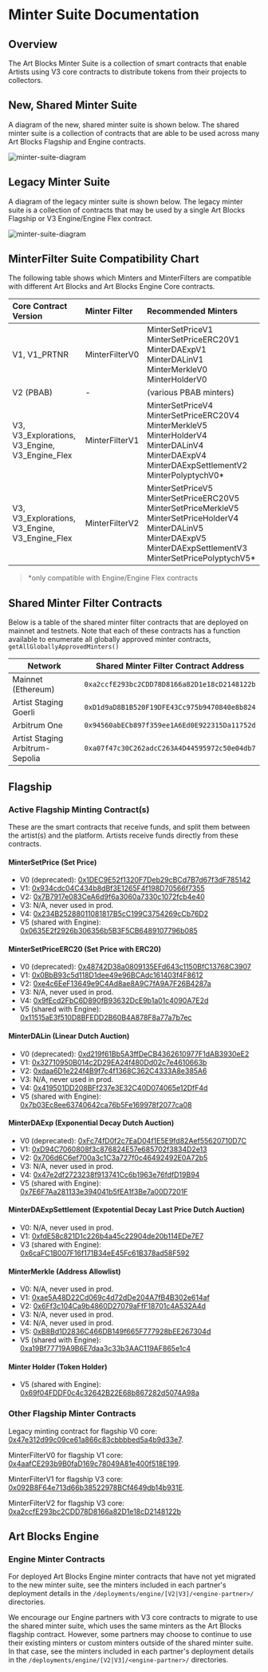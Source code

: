 # Minter Suite Documentation

## Overview

The Art Blocks Minter Suite is a collection of smart contracts that enable Artists using V3 core contracts to distribute tokens from their projects to collectors.

## New, Shared Minter Suite

A diagram of the new, shared minter suite is shown below. The shared minter suite is a collection of contracts that are able to be used across many Art Blocks Flagship and Engine contracts.

![minter-suite-diagram](./images/minter-suite-v2.png)

## Legacy Minter Suite

A diagram of the legacy minter suite is shown below. The legacy minter suite is a collection of contracts that may be used by a single Art Blocks Flagship or V3 Engine/Engine Flex contract.

![minter-suite-diagram](./images/minter-suite-v1.png)

## MinterFilter Suite Compatibility Chart

The following table shows which Minters and MinterFilters are compatible with different Art Blocks and Art Blocks Engine Core contracts.

| Core Contract Version                          | Minter Filter  | Recommended Minters                                                                                                                                                                       |
| :--------------------------------------------- | :------------- | :---------------------------------------------------------------------------------------------------------------------------------------------------------------------------------------- |
| V1, V1_PRTNR                                   | MinterFilterV0 | MinterSetPriceV1<br>MinterSetPriceERC20V1<br>MinterDAExpV1<br>MinterDALinV1<br>MinterMerkleV0<br>MinterHolderV0                                                                           |
| V2 (PBAB)                                      | -              | (various PBAB minters)                                                                                                                                                                    |
| V3, V3_Explorations, V3_Engine, V3_Engine_Flex | MinterFilterV1 | MinterSetPriceV4<br>MinterSetPriceERC20V4<br>MinterMerkleV5<br>MinterHolderV4<br>MinterDALinV4<br>MinterDAExpV4<br>MinterDAExpSettlementV2<br>MinterPolyptychV0\*                         |
| V3, V3_Explorations, V3_Engine, V3_Engine_Flex | MinterFilterV2 | MinterSetPriceV5<br>MinterSetPriceERC20V5<br>MinterSetPriceMerkleV5<br>MinterSetPriceHolderV4<br>MinterDALinV5<br>MinterDAExpV5<br>MinterDAExpSettlementV3<br>MinterSetPricePolyptychV5\* |

> \*only compatible with Engine/Engine Flex contracts

## Shared Minter Filter Contracts

Below is a table of the shared minter filter contracts that are deployed on mainnet and testnets. Note that each of these contracts has a function available to enumerate all globally approved minter contracts, `getAllGloballyApprovedMinters()`

| Network                         | Shared Minter Filter Contract Address        |
| ------------------------------- | -------------------------------------------- |
| Mainnet (Ethereum)              | `0xa2ccfE293bc2CDD78D8166a82D1e18cD2148122b` |
| Artist Staging Goerli           | `0xD1d9aD8B1B520F19DFE43Cc975b9470840e8b824` |
| Arbitrum One                    | `0x94560abECb897f359ee1A6Ed0E922315Da11752d` |
| Artist Staging Arbitrum-Sepolia | `0xa07f47c30C262adcC263A4D44595972c50e04db7` |

## Flagship

### Active Flagship Minting Contract(s)

These are the smart contracts that receive funds, and split them between the artist(s) and the platform. Artists receive funds directly from these contracts.

#### MinterSetPrice (Set Price)

- V0 (deprecated): [0x1DEC9E52f1320F7Deb29cBCd7B7d67f3dF785142](https://etherscan.io/address/0x1DEC9E52f1320F7Deb29cBCd7B7d67f3dF785142#code)
- V1: [0x934cdc04C434b8dBf3E1265F4f198D70566f7355](https://etherscan.io/address/0x934cdc04C434b8dBf3E1265F4f198D70566f7355#code)
- V2: [0x7B7917e083CeA6d9f6a3060a7330c1072fcb4e40](https://etherscan.io/address/0x7B7917e083CeA6d9f6a3060a7330c1072fcb4e40#code)
- V3: N/A, never used in prod.
- V4: [0x234B25288011081817B5cC199C3754269cCb76D2](https://etherscan.io/address/0x234B25288011081817B5cC199C3754269cCb76D2#code)
- V5 (shared with Engine): [0x0635E2f2926b306356b5B3F5CB6489107796b085](https://etherscan.io/address/0x0635E2f2926b306356b5B3F5CB6489107796b085#code)

#### MinterSetPriceERC20 (Set Price with ERC20)

- V0 (deprecated): [0x48742D38a0809135EFd643c1150BfC13768C3907](https://etherscan.io/address/0x48742D38a0809135EFd643c1150BfC13768C3907#code)
- V1: [0x0BbB93c5d118D1dee49e96BCAdc161403f4F8612](https://etherscan.io/address/0x0BbB93c5d118D1dee49e96BCAdc161403f4F8612#code)
- V2: [0xe4c6EeF13649e9C4Ad8ae8A9C7fA9A7F26B4287a](https://etherscan.io/address/0xe4c6EeF13649e9C4Ad8ae8A9C7fA9A7F26B4287a#code)
- V3: N/A, never used in prod.
- V4: [0x9fEcd2FbC6D890fB93632DcE9b1a01c4090A7E2d](https://etherscan.io/address/0x9fEcd2FbC6D890fB93632DcE9b1a01c4090A7E2d#code)
- V5 (shared with Engine): [0x11515aE3f510D8BFEDD2B60B4A878F8a77a7b7ec](https://etherscan.io/address/0x11515aE3f510D8BFEDD2B60B4A878F8a77a7b7ec#code)

#### MinterDALin (Linear Dutch Auction)

- V0 (deprecated): [0xd219f61Bb5A3ffDeCB4362610977F1dAB3930eE2](https://etherscan.io/address/0xd219f61Bb5A3ffDeCB4362610977F1dAB3930eE2#code)
- V1: [0x32710950B014c2D29EA24f480Dd02c7e4610663b](https://etherscan.io/address/0x32710950B014c2D29EA24f480Dd02c7e4610663b#code)
- V2: [0xdaa6D1e224f4B9f7c4f1368C362C4333A8e385A6](https://etherscan.io/address/0xdaa6D1e224f4B9f7c4f1368C362C4333A8e385A6#code)
- V3: N/A, never used in prod.
- V4: [0x419501DD208BFf237e3E32C40D074065e12DfF4d](https://etherscan.io/address/0x419501DD208BFf237e3E32C40D074065e12DfF4d#code)
- V5 (shared with Engine): [0x7b03Ec8ee63740642ca76b5Fe169978f2077ca08](https://etherscan.io/address/0x7b03Ec8ee63740642ca76b5Fe169978f2077ca08#code)

#### MinterDAExp (Exponential Decay Dutch Auction)

- V0 (deprecated): [0xFc74fD0f2c7EaD04f1E5E9fd82Aef55620710D7C](https://etherscan.io/address/0xFc74fD0f2c7EaD04f1E5E9fd82Aef55620710D7C#code)
- V1: [0xD94C7060808f3c876824E57e685702f3834D2e13](https://etherscan.io/address/0xD94C7060808f3c876824E57e685702f3834D2e13#code)
- V2: [0x706d6C6ef700a3c1C3a727f0c46492492E0A72b5](https://etherscan.io/address/0x706d6C6ef700a3c1C3a727f0c46492492E0A72b5#code)
- V3: N/A, never used in prod.
- V4: [0x47e2df2723238f913741Cc6b1963e76fdfD19B94](https://etherscan.io/address/0x47e2df2723238f913741Cc6b1963e76fdfD19B94#code)
- V5 (shared with Engine): [0x7E6F7Aa281133e394041b5fEA1f3Be7a00D7201F](https://etherscan.io/address/0x7E6F7Aa281133e394041b5fEA1f3Be7a00D7201F#code)

#### MinterDAExpSettlement (Expotential Decay Last Price Dutch Auction)

- V0: N/A, never used in prod.
- V1: [0xfdE58c821D1c226b4a45c22904de20b114EDe7E7](https://etherscan.io/address/0xfdE58c821D1c226b4a45c22904de20b114EDe7E7#code)
- V3 (shared with Engine): [0x6caFC1B007F16f171B34eE45Fc61B378ad58F592](https://etherscan.io/address/0x6caFC1B007F16f171B34eE45Fc61B378ad58F592#code)

#### MinterMerkle (Address Allowlist)

- V0: N/A, never used in prod.
- V1: [0xae5A48D22Cd069c4d72dDe204A7fB4B302e614af](https://etherscan.io/address/0xae5A48D22Cd069c4d72dDe204A7fB4B302e614af)
- V2: [0x6Ff3c104Ca9b4860D27079aFfF18701c4A532A4d](https://etherscan.io/address/0x6Ff3c104Ca9b4860D27079aFfF18701c4A532A4d)
- V3: N/A, never used in prod.
- V4: N/A, never used in prod.
- V5: [0xB8Bd1D2836C466DB149f665F777928bEE267304d](https://etherscan.io/address/0xB8Bd1D2836C466DB149f665F777928bEE267304d#code)
- V5 (shared with Engine): [0xa19Bf77719A9B6E7daa3c33b3AAC119AF865e1c4](https://etherscan.io/address/0xa19Bf77719A9B6E7daa3c33b3AAC119AF865e1c4#code)

#### Minter Holder (Token Holder)

- V5 (shared with Engine): [0x69f04FDDF0c4c32642B22E68b867282d5074A98a](https://etherscan.io/address/0x69f04FDDF0c4c32642B22E68b867282d5074A98a#code)

### Other Flagship Minter Contracts

Legacy minting contract for flagship V0 core: [0x47e312d99c09ce61a866c83cbbbbed5a4b9d33e7](https://etherscan.io/address/0x47e312d99c09ce61a866c83cbbbbed5a4b9d33e7).

MinterFilterV0 for flagship V1 core: [0x4aafCE293b9B0faD169c78049A81e400f518E199](https://etherscan.io/address/0x4aafCE293b9B0faD169c78049A81e400f518E199#code).

MinterFilterV1 for flagship V3 core: [0x092B8F64e713d66b38522978BCf4649db14b931E](https://etherscan.io/address/0x092B8F64e713d66b38522978BCf4649db14b931E).

MinterFilterV2 for flagship V3 core: [0xa2ccfE293bc2CDD78D8166a82D1e18cD2148122b](https://etherscan.io/address/0xa2ccfE293bc2CDD78D8166a82D1e18cD2148122b#code)

## Art Blocks Engine

### Engine Minter Contracts

For deployed Art Blocks Engine minter contracts that have not yet migrated to the new minter suite, see the minters included in each partner's deployment details in the `/deployments/engine/[V2|V3]/<engine-partner>/` directories.

We encourage our Engine partners with V3 core contracts to migrate to use the shared minter suite, which uses the same minters as the Art Blocks flagship contract. However, some partners may choose to continue to use their existing minters or custom minters outside of the shared minter suite. In that case, see the minters included in each partner's deployment details in the `/deployments/engine/[V2|V3]/<engine-partner>/` directories.
